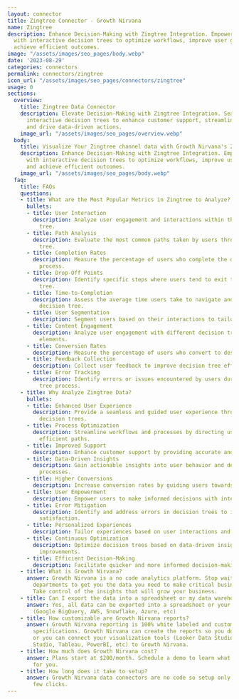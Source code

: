 ```yaml
---
layout: connector
title: Zingtree Connector - Growth Nirvana
name: Zingtree
description: Enhance Decision-Making with Zingtree Integration. Empower your organization
  with interactive decision trees to optimize workflows, improve user guidance, and
  achieve efficient outcomes.
image: "/assets/images/seo_pages/body.webp"
date: '2023-08-29'
categories: connectors
permalink: connectors/zingtree
icon_url: "/assets/images/seo_pages/connectors/zingtree"
usage: 0
sections:
  overview:
    title: Zingtree Data Connector
    description: Elevate Decision-Making with Zingtree Integration. Seamlessly integrate
      interactive decision trees to enhance customer support, streamline processes,
      and drive data-driven actions.
    image_url: "/assets/images/seo_pages/overview.webp"
  body:
    title: Visualize Your Zingtree channel data with Growth Nirvana's Zingtree Connector
    description: Enhance Decision-Making with Zingtree Integration. Empower your organization
      with interactive decision trees to optimize workflows, improve user guidance,
      and achieve efficient outcomes.
    image_url: "/assets/images/seo_pages/body.webp"
  faq:
    title: FAQs
    questions:
    - title: What are the Most Popular Metrics in Zingtree to Analyze?
      bullets:
      - title: User Interaction
        description: Analyze user engagement and interactions within the decision
          tree.
      - title: Path Analysis
        description: Evaluate the most common paths taken by users through the decision
          tree.
      - title: Completion Rates
        description: Measure the percentage of users who complete the decision tree
          process.
      - title: Drop-Off Points
        description: Identify specific steps where users tend to exit the decision
          tree.
      - title: Time-to-Completion
        description: Assess the average time users take to navigate and complete the
          decision tree.
      - title: User Segmentation
        description: Segment users based on their interactions to tailor experiences.
      - title: Content Engagement
        description: Analyze user engagement with different decision tree content
          elements.
      - title: Conversion Rates
        description: Measure the percentage of users who convert to desired outcomes.
      - title: Feedback Collection
        description: Collect user feedback to improve decision tree effectiveness.
      - title: Error Tracking
        description: Identify errors or issues encountered by users during the decision
          tree process.
    - title: Why Analyze Zingtree Data?
      bullets:
      - title: Enhanced User Experience
        description: Provide a seamless and guided user experience through interactive
          decision trees.
      - title: Process Optimization
        description: Streamline workflows and processes by directing users through
          efficient paths.
      - title: Improved Support
        description: Enhance customer support by providing accurate and relevant information.
      - title: Data-Driven Insights
        description: Gain actionable insights into user behavior and decision-making
          processes.
      - title: Higher Conversions
        description: Increase conversion rates by guiding users towards desired outcomes.
      - title: User Empowerment
        description: Empower users to make informed decisions with interactive guidance.
      - title: Error Mitigation
        description: Identify and address errors in decision trees to improve user
          satisfaction.
      - title: Personalized Experiences
        description: Tailor experiences based on user interactions and preferences.
      - title: Continuous Optimization
        description: Optimize decision trees based on data-driven insights for ongoing
          improvements.
      - title: Efficient Decision-Making
        description: Facilitate quicker and more informed decision-making processes.
    - title: What is Growth Nirvana?
      answer: Growth Nirvana is a no code analytics platform. Stop waiting for other
        departments to get you the data you need to make critical business decisions.
        Take control of the insights that will grow your business.
    - title: Can I export the data into a spreadsheet or my data warehouse?
      answer: Yes, all data can be exported into a spreadsheet or your data warehouse
        (Google BigQuery, AWS, Snowflake, Azure, etc)
    - title: How customizable are Growth Nirvana reports?
      answer: Growth Nirvana reporting is 100% white labeled and customized to your
        specifications. Growth Nirvana can create the reports so you don’t have to
        or you can connect your visualization tools (Looker Data Studio/Google Data
        Studio, Tableau, PowerBI, etc) to Growth Nirvana.
    - title: How much does Growth Nirvana cost?
      answer: Plans start at $200/month. Schedule a demo to learn what plan is best
        for you.
    - title: How long does it take to setup?
      answer: Growth Nirvana data connectors are no code so setup only requires a
        few clicks.
---
```

